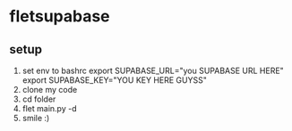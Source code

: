 # fletsupabase
## setup
1. set env to bashrc
export SUPABASE_URL="you SUPABASE URL HERE"
export SUPABASE_KEY="YOU KEY HERE GUYSS"
2. clone my code
3. cd folder 
4. flet main.py -d
5. smile :)

